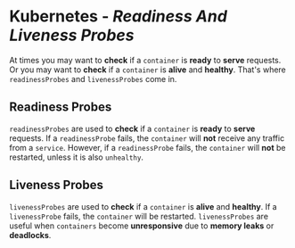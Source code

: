 # **Kubernetes** - ***Readiness*** *And* ***Liveness Probes***

At times you may want to **check** if a `container` is **ready** to **serve** requests. Or you may want to **check** if a `container` is **alive** and **healthy**. That's where `readinessProbes` and `livenessProbes` come in.


## **Readiness Probes**

`readinessProbes` are used to **check** if a `container` is **ready** to **serve** requests. If a `readinessProbe` fails, the `container` will **not** receive any traffic from a `service`. However, if a `readinessProbe` fails, the `container` will **not** be restarted, unless it is also `unhealthy`.

## **Liveness Probes**

`livenessProbes` are used to **check** if a `container` is **alive** and **healthy**. If a `livenessProbe` fails, the `container` will be restarted. `livenessProbes` are useful when `containers` become **unresponsive** due to **memory leaks** or **deadlocks**.



